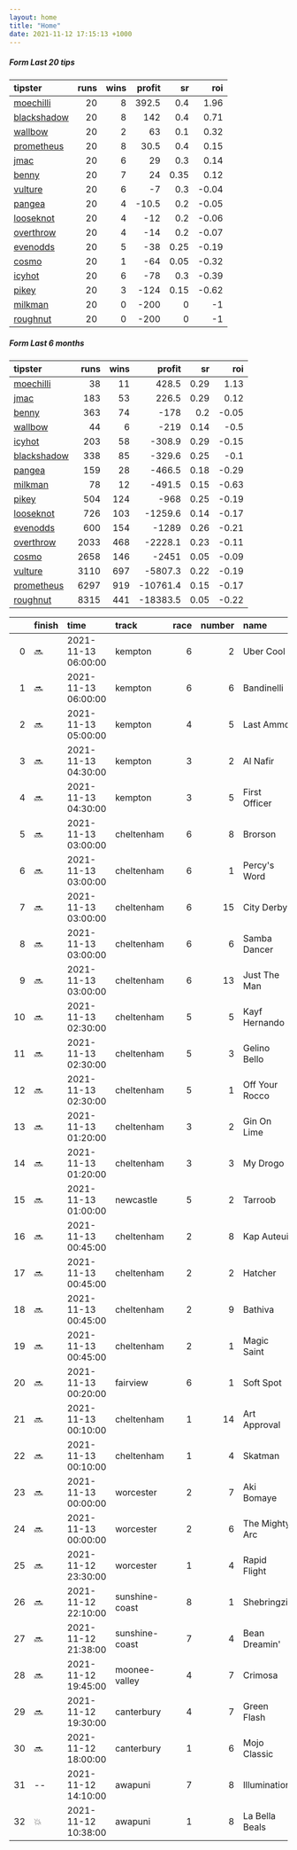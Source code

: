 ```yaml
---   
layout: home  
title: "Home"   
date: 2021-11-12 17:15:13 +1000  
---   
```



##### Form Last 20 tips   

| tipster                                                         |   runs |   wins |   profit |   sr |   roi |
|:----------------------------------------------------------------|-------:|-------:|---------:|-----:|------:|
| [moechilli](https://mrwayneo.github.io/tips/moechilli.html)     |     20 |      8 |    392.5 | 0.4  |  1.96 |
| [blackshadow](https://mrwayneo.github.io/tips/blackshadow.html) |     20 |      8 |    142   | 0.4  |  0.71 |
| [wallbow](https://mrwayneo.github.io/tips/wallbow.html)         |     20 |      2 |     63   | 0.1  |  0.32 |
| [prometheus](https://mrwayneo.github.io/tips/prometheus.html)   |     20 |      8 |     30.5 | 0.4  |  0.15 |
| [jmac](https://mrwayneo.github.io/tips/jmac.html)               |     20 |      6 |     29   | 0.3  |  0.14 |
| [benny](https://mrwayneo.github.io/tips/benny.html)             |     20 |      7 |     24   | 0.35 |  0.12 |
| [vulture](https://mrwayneo.github.io/tips/vulture.html)         |     20 |      6 |     -7   | 0.3  | -0.04 |
| [pangea](https://mrwayneo.github.io/tips/pangea.html)           |     20 |      4 |    -10.5 | 0.2  | -0.05 |
| [looseknot](https://mrwayneo.github.io/tips/looseknot.html)     |     20 |      4 |    -12   | 0.2  | -0.06 |
| [overthrow](https://mrwayneo.github.io/tips/overthrow.html)     |     20 |      4 |    -14   | 0.2  | -0.07 |
| [evenodds](https://mrwayneo.github.io/tips/evenodds.html)       |     20 |      5 |    -38   | 0.25 | -0.19 |
| [cosmo](https://mrwayneo.github.io/tips/cosmo.html)             |     20 |      1 |    -64   | 0.05 | -0.32 |
| [icyhot](https://mrwayneo.github.io/tips/icyhot.html)           |     20 |      6 |    -78   | 0.3  | -0.39 |
| [pikey](https://mrwayneo.github.io/tips/pikey.html)             |     20 |      3 |   -124   | 0.15 | -0.62 |
| [milkman](https://mrwayneo.github.io/tips/milkman.html)         |     20 |      0 |   -200   | 0    | -1    |
| [roughnut](https://mrwayneo.github.io/tips/roughnut.html)       |     20 |      0 |   -200   | 0    | -1    |

##### Form Last 6 months   

| tipster                                                         |   runs |   wins |   profit |   sr |   roi |
|:----------------------------------------------------------------|-------:|-------:|---------:|-----:|------:|
| [moechilli](https://mrwayneo.github.io/tips/moechilli.html)     |     38 |     11 |    428.5 | 0.29 |  1.13 |
| [jmac](https://mrwayneo.github.io/tips/jmac.html)               |    183 |     53 |    226.5 | 0.29 |  0.12 |
| [benny](https://mrwayneo.github.io/tips/benny.html)             |    363 |     74 |   -178   | 0.2  | -0.05 |
| [wallbow](https://mrwayneo.github.io/tips/wallbow.html)         |     44 |      6 |   -219   | 0.14 | -0.5  |
| [icyhot](https://mrwayneo.github.io/tips/icyhot.html)           |    203 |     58 |   -308.9 | 0.29 | -0.15 |
| [blackshadow](https://mrwayneo.github.io/tips/blackshadow.html) |    338 |     85 |   -329.6 | 0.25 | -0.1  |
| [pangea](https://mrwayneo.github.io/tips/pangea.html)           |    159 |     28 |   -466.5 | 0.18 | -0.29 |
| [milkman](https://mrwayneo.github.io/tips/milkman.html)         |     78 |     12 |   -491.5 | 0.15 | -0.63 |
| [pikey](https://mrwayneo.github.io/tips/pikey.html)             |    504 |    124 |   -968   | 0.25 | -0.19 |
| [looseknot](https://mrwayneo.github.io/tips/looseknot.html)     |    726 |    103 |  -1259.6 | 0.14 | -0.17 |
| [evenodds](https://mrwayneo.github.io/tips/evenodds.html)       |    600 |    154 |  -1289   | 0.26 | -0.21 |
| [overthrow](https://mrwayneo.github.io/tips/overthrow.html)     |   2033 |    468 |  -2228.1 | 0.23 | -0.11 |
| [cosmo](https://mrwayneo.github.io/tips/cosmo.html)             |   2658 |    146 |  -2451   | 0.05 | -0.09 |
| [vulture](https://mrwayneo.github.io/tips/vulture.html)         |   3110 |    697 |  -5807.3 | 0.22 | -0.19 |
| [prometheus](https://mrwayneo.github.io/tips/prometheus.html)   |   6297 |    919 | -10761.4 | 0.15 | -0.17 |
| [roughnut](https://mrwayneo.github.io/tips/roughnut.html)       |   8315 |    441 | -18383.5 | 0.05 | -0.22 |

|    | finish   | time                | track          |   race |   number | name           |   odds | tipster            |
|---:|:---------|:--------------------|:---------------|-------:|---------:|:---------------|-------:|:-------------------|
|  0 | :soon:   | 2021-11-13 06:00:00 | kempton        |      6 |        2 | Uber Cool      |   4    | vulture            |
|  1 | :soon:   | 2021-11-13 06:00:00 | kempton        |      6 |        6 | Bandinelli     |   2.75 | evenodds,overthrow |
|  2 | :soon:   | 2021-11-13 05:00:00 | kempton        |      4 |        5 | Last Ammo      |   4    | overthrow          |
|  3 | :soon:   | 2021-11-13 04:30:00 | kempton        |      3 |        2 | Al Nafir       |   1.85 | evenodds,overthrow |
|  4 | :soon:   | 2021-11-13 04:30:00 | kempton        |      3 |        5 | First Officer  |   2.9  | overthrow          |
|  5 | :soon:   | 2021-11-13 03:00:00 | cheltenham     |      6 |        8 | Brorson        |  13    | vulture            |
|  6 | :soon:   | 2021-11-13 03:00:00 | cheltenham     |      6 |        1 | Percy's Word   |  16    | evenodds,overthrow |
|  7 | :soon:   | 2021-11-13 03:00:00 | cheltenham     |      6 |       15 | City Derby     |   8.5  | evenodds,overthrow |
|  8 | :soon:   | 2021-11-13 03:00:00 | cheltenham     |      6 |        6 | Samba Dancer   |  13    | overthrow          |
|  9 | :soon:   | 2021-11-13 03:00:00 | cheltenham     |      6 |       13 | Just The Man   |  26    | vulture            |
| 10 | :soon:   | 2021-11-13 02:30:00 | cheltenham     |      5 |        5 | Kayf Hernando  |  13    | overthrow          |
| 11 | :soon:   | 2021-11-13 02:30:00 | cheltenham     |      5 |        3 | Gelino Bello   |   2.4  | overthrow,milkman  |
| 12 | :soon:   | 2021-11-13 02:30:00 | cheltenham     |      5 |        1 | Off Your Rocco |   3.9  | milkman            |
| 13 | :soon:   | 2021-11-13 01:20:00 | cheltenham     |      3 |        2 | Gin On Lime    |   3.25 | vulture            |
| 14 | :soon:   | 2021-11-13 01:20:00 | cheltenham     |      3 |        3 | My Drogo       |   1.36 | evenodds,overthrow |
| 15 | :soon:   | 2021-11-13 01:00:00 | newcastle      |      5 |        2 | Tarroob        |   2.5  | vulture            |
| 16 | :soon:   | 2021-11-13 00:45:00 | cheltenham     |      2 |        8 | Kap Auteuil    |   7    | pangea             |
| 17 | :soon:   | 2021-11-13 00:45:00 | cheltenham     |      2 |        2 | Hatcher        |  15    | overthrow          |
| 18 | :soon:   | 2021-11-13 00:45:00 | cheltenham     |      2 |        9 | Bathiva        |  12    | overthrow          |
| 19 | :soon:   | 2021-11-13 00:45:00 | cheltenham     |      2 |        1 | Magic Saint    |   3.8  | pangea,blackshadow |
| 20 | :soon:   | 2021-11-13 00:20:00 | fairview       |      6 |        1 | Soft Spot      |   0    | milkman            |
| 21 | :soon:   | 2021-11-13 00:10:00 | cheltenham     |      1 |       14 | Art Approval   |   7    | overthrow          |
| 22 | :soon:   | 2021-11-13 00:10:00 | cheltenham     |      1 |        4 | Skatman        |   4    | milkman            |
| 23 | :soon:   | 2021-11-13 00:00:00 | worcester      |      2 |        7 | Aki Bomaye     |   4    | vulture            |
| 24 | :soon:   | 2021-11-13 00:00:00 | worcester      |      2 |        6 | The Mighty Arc |   7    | vulture            |
| 25 | :soon:   | 2021-11-12 23:30:00 | worcester      |      1 |        4 | Rapid Flight   |   7.5  | overthrow          |
| 26 | :soon:   | 2021-11-12 22:10:00 | sunshine-coast |      8 |        1 | Shebringzit    |   2.15 | overthrow          |
| 27 | :soon:   | 2021-11-12 21:38:00 | sunshine-coast |      7 |        4 | Bean Dreamin'  |   3.9  | evenodds,milkman   |
| 28 | :soon:   | 2021-11-12 19:45:00 | moonee-valley  |      4 |        7 | Crimosa        |   4.2  | milkman            |
| 29 | :soon:   | 2021-11-12 19:30:00 | canterbury     |      4 |        7 | Green Flash    |   1.8  | vulture            |
| 30 | :soon:   | 2021-11-12 18:00:00 | canterbury     |      1 |        6 | Mojo Classic   |   2    | vulture,jmac       |
| 31 | --       | 2021-11-12 14:10:00 | awapuni        |      7 |        8 | Illumination   |   3.7  | vulture            |
| 32 | :boom:   | 2021-11-12 10:38:00 | awapuni        |      1 |        8 | La Bella Beals |   2.4  | vulture            |